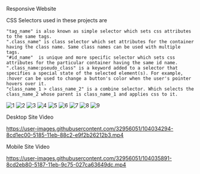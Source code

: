 Responsive Website

CSS Selectors used in these projects are
```
"tag_name" is also known as simple selector which sets css attributes to the same tags.
".class_name" is class selector which set attributes for the container having the class name. Same class names can be used with multiple tags.
"#id_name"  is unique and more specific selector which sets css attributes for the particular container having the same id name.
".class_name:pseudo_class" is a keyword added to a selector that specifies a special state of the selected element(s). For example, :hover can be used to change a button's color when the user's pointer hovers over it.   
"class_name_1 > class_name_2" is a combine selector. Which selects the class_name_2 whose parent is class_name_1 and applies css to it.
```

![1](https://user-images.githubusercontent.com/32956051/104035063-8abc5d00-5186-11eb-9ebc-609c3efba0a8.PNG)
![2](https://user-images.githubusercontent.com/32956051/104035065-8b54f380-5186-11eb-9d43-ab8f4fb6582e.PNG)
![3](https://user-images.githubusercontent.com/32956051/104035066-8bed8a00-5186-11eb-95da-796ccb95157b.PNG)
![4](https://user-images.githubusercontent.com/32956051/104035054-88f29980-5186-11eb-8760-f2114b9b9e98.PNG)
![5](https://user-images.githubusercontent.com/32956051/104035056-898b3000-5186-11eb-8aab-969deadb0e26.PNG)
![6](https://user-images.githubusercontent.com/32956051/104035058-8a23c680-5186-11eb-9ff4-0220f5d3fbdb.PNG)
![7](https://user-images.githubusercontent.com/32956051/104035059-8a23c680-5186-11eb-8040-1862db5b96de.PNG)
![8](https://user-images.githubusercontent.com/32956051/104035060-8abc5d00-5186-11eb-81d9-3d90b53cd9c9.PNG)
![9](https://user-images.githubusercontent.com/32956051/104035062-8abc5d00-5186-11eb-8425-0b087bcb5e17.PNG)

Desktop Site Video

https://user-images.githubusercontent.com/32956051/104034294-8cd1ec00-5185-11eb-88c2-e9f2b26212b3.mp4


Mobile Site Video

https://user-images.githubusercontent.com/32956051/104035891-8cd2eb80-5187-11eb-9c75-027ca63649dc.mp4
